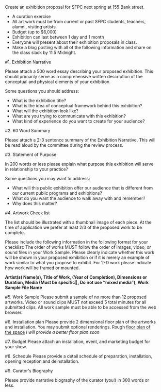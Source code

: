 

Create an exhibition proposal for SFPC next spring at 155 Bank street.
 
- A curation exercise
- All art work must be from current or past SFPC students, teachers, alumni, visiting artists 
- Budget (up to $6,000)
- Exhibition can last between 1 day and 1 month 
- Everyone will present about their exhibition proposals in class.
- Make a blog posting with all of the following information and share on the class slack by 11.5 Midnight.    
  

#1. Exhibition Narrative 

Please attach a 500 word essay describing your proposed exhibition. This should primarily serve as a comprehensive written description of the conceptual and physical elements of your exhibition.  

Some questions you should address: 

- What is the exhibition title? 
- What is the idea of conceptual framework behind this exhibition? 
- What will the exhibition look like? 
- What are you trying to communicate with this exhibition? 
- What kind of experience do you want to create for your audience? 

#2. 60 Word Summary 

Please attach a 2-3 sentence summary of the Exhibition Narrative. This will be read aloud by the committee during the review process. 

#3. Statement of Purpose 

In 200 words or less please explain what purpose this exhibition will serve in relationship to your practice? 

Some questions you may want to address: 

- What will this public exhibition offer our audience that is different from our current public programs and exhibitions?  
- What do you want the audience to walk away with and remember? 
- Why does this matter? 


#4. Artwork Check list

The list should be illustrated with a thumbnail image of each piece. At the time of application we prefer at least 2/3 of the proposed work to be complete. 

Please include the following information in the following format for your checklist: The order of works MUST follow the order of images, video, or sound files in your Work Sample. Please clearly indicate whether this work will be shown in your proposed exhibition or if it is merely an example of work similar to what you propose to exhibit. For 2-D work please indicate how work will be framed or mounted. 

**Artist(s) Name(s), Title of Work, (Year of Completion), Dimensions or Duration, Media (Must be specific, Do not use “mixed media”), Work Sample File Name**

#5. Work Sample 
Please submit a sample of no more than 12 proposed artworks. Video or sound clips MUST not exceed 5 total minutes for all submitted clips. All work sample must be able to be accessed from the web browser. 

#6. Installation plan
Please provide 2 dimensional floor plan of the artworks and installation. You may submit optional renderings.  Rough [floor plan of the space](https://www.flickr.com/photos/80913365@N04/20525514133/in/album-72157655801037504/) *I will provide a better floor plan soon*

#7. Budget 
Please attach an installation, event, and marketing budget for your show. 

#8. Schedule
Please provide a detail schedule of preparation, installation, opening reception and deinstallation. 

#9. Curator's Biography

Please provide narrative biography of the curator (you!) in 300 words or less. 